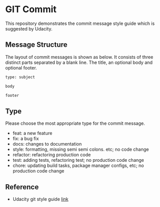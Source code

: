 # GIT Commit

This repository demonstrates the commit message style guide which is suggested by Udacity.  

## Message Structure

The layout of commit messages is shown as below. It consists of three distinct parts separated by a blank line. The title, an optional body and optional footer.  
```txt
type: subject

body

footer
```

## Type

Please choose the most appropriate type for the commit message.
- feat: a new feature
- fix: a bug fix
- docs: changes to documentation
- style: formatting, missing semi semi colons. etc; no code change
- refactor: refactoring production code
- test: adding tests, refactoring test; no production code change
- chore: updating build tasks, package manager configs, etc; no production code change

## Reference

- Udacity git style guide [link](https://udacity.github.io/git-styleguide/)
